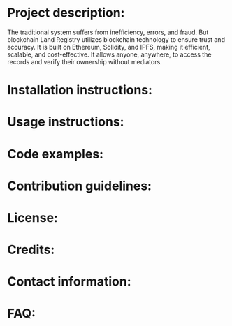# Project description:
The traditional system suffers from inefficiency, errors, and fraud. But blockchain Land Registry utilizes blockchain technology to ensure trust and accuracy. It is built on Ethereum, Solidity, and IPFS, making it efficient, scalable, and cost-effective. It allows anyone, anywhere, to access the records and verify their ownership without mediators.

# Installation instructions:

# Usage instructions:

# Code examples:

# Contribution guidelines:

# License:

# Credits:

# Contact information:

# FAQ:
